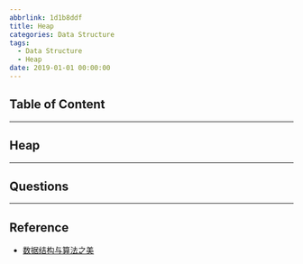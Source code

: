 ```yaml
---
abbrlink: 1d1b8ddf
title: Heap
categories: Data Structure
tags:
  - Data Structure
  - Heap
date: 2019-01-01 00:00:00
---
```


## Table of Content
<!-- toc -->

---

## Heap

---

## Questions

---

## Reference

- [数据结构与算法之美](https://time.geekbang.org/column/intro/126)
